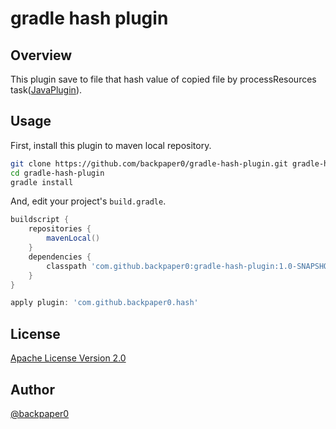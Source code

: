 gradle hash plugin
==================================================

## Overview

This plugin save to file that hash value
 of copied file by processResources task([JavaPlugin](https://docs.gradle.org/current/userguide/java_plugin.html)).

## Usage

First, install this plugin to maven local repository.

```sh
git clone https://github.com/backpaper0/gradle-hash-plugin.git gradle-hash-plugin
cd gradle-hash-plugin
gradle install
```

And, edit your project's `build.gradle`.

```gradle
buildscript {
    repositories {
        mavenLocal()
    }
    dependencies {
        classpath 'com.github.backpaper0:gradle-hash-plugin:1.0-SNAPSHOT'
    }
}

apply plugin: 'com.github.backpaper0.hash'
```

## License

[Apache License Version 2.0](apache.org/licenses/LICENSE-2.0.txt)

## Author

[@backpaper0](https://twitter.com/backpaper0)

